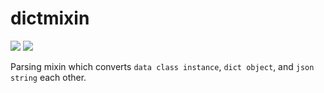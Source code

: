 # dictmixin

[![](https://api.travis-ci.org/tadashi-aikawa/dictmixin.svg?branch=master)](https://travis-ci.org/tadashi-aikawa/dictmixin)
[![](https://coveralls.io/repos/github/tadashi-aikawa/dictmixin/badge.svg)](https://coveralls.io/github/tadashi-aikawa/dictmixin)

Parsing mixin which converts `data class instance`, `dict object`, and `json string` each other.
